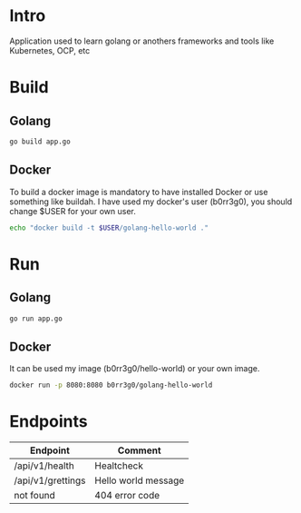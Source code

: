 # Intro
Application used to learn golang or anothers frameworks and tools like Kubernetes, OCP, etc

# Build
## Golang
```bash
go build app.go
```

## Docker
To build a docker image is mandatory to have installed Docker or use something like buildah. I have used my docker's user (b0rr3g0), you should change $USER for your own user.
```bash
echo "docker build -t $USER/golang-hello-world ."
```

# Run
## Golang
```bash
go run app.go
```

## Docker
It can be used my image (b0rr3g0/hello-world) or your own image. 
```bash
docker run -p 8080:8080 b0rr3g0/golang-hello-world
```

# Endpoints
|Endpoint|Comment|
|--|--|
|/api/v1/health|Healtcheck|
|/api/v1/grettings|Hello world message|
|not found|404 error code|
